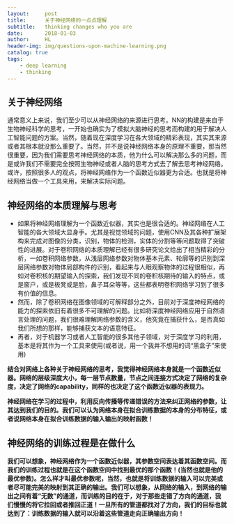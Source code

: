 ```yaml
---
layout:     post
title:      关于神经网络的一点点理解
subtitle:   thinking changes who you are
date:       2018-01-03
author:     HL
header-img: img/questions-upon-machine-learning.png
catalog: true
tags:
    - deep learning
    - thinking
---
```


## 关于神经网络
通常意义上来说，我们至少可以从神经网络的来源进行思考。NN的构建是来自于生物神经科学的思考，一开始也确实为了模拟大脑神经的思考而构建的用于解决人工智能问题的方案。当然，随着现在深度学习在各大领域的精彩表现，其实其来源或者其根本就没那么重要了。当然，并不是说神经网络本身的原理不重要，那当然很重要，因为我们需要思考神经网络的本质，他为什么可以解决那么多的问题，而是或许我们不需要完全按照生物神经或者人脑的思考方式去了解去思考神经网络。或许，按照很多人的观点，将神经网络作为一个函数近似器更为合适。也就是将神经网络当做一个工具来用，来解决实际问题。

## 神经网络的本质理解与思考
* 如果将神经网络理解为一个函数近似器，其实也是很合适的。神经网络在人工智能的各大领域大显身手。尤其是视觉领域的问题，使用CNN及其各种扩展架构来完成对图像的分类，识别，物体的检测，实体的分割等等问题取得了突破性的进展。对于卷积网络的本质理解已经有很多研究论文给出了相当精彩的分析，一如卷积网络参数，从浅层网络参数对物体基本元素、轮廓等的识别到深层网络参数对物体局部构件的识别，看起来与人眼观察物体的过程很相似，再如对卷积核的期望输入的探索，我们发现不同的卷积核期待的输入的特点，或是窗户，或是板凳或是脸，鼻子耳朵等等，这些都表明卷积网络学习到了很多有价值的信息。
* 然而，除了卷积网络在图像领域的可解释部分之外，目前对于深度神经网络的能力的探索依旧有着很多不可理解的问题。比如将深度神经网络应用于自然语言处理的问题，我们很难理解网络参数的含义，他究竟在捕获什么，是否真如我们所想的那样，能够捕获文本的语意特征。
* 再者，对于机器学习或者人工智能的很多其他子领域，对于深度学习的利用，基本是将其作为一个工具来使用(或者说，用一个我并不想用的词“黑盒子”来使用) 

<p><strong>
结合对网络上各种关于神经网络的思考，我觉得神经网络本身就是一个函数近似器。网络的层级深度大小，每一层节点数量，节点之间连接方式决定了网络的复杂度，决定了网络的capability，同样的也决定了这个函数近似器的表现力。
</strong></p>
<p><strong>
神经网络在学习的过程中，利用反向传播等传递错误的方法来纠正网络的参数，让其达到我们的目的。我们可以认为网络本身在拟合训练数据的本身的分布特征，或者说网络本身在拟合训练数据的输入输出的映射函数！
</strong></p>

## 神经网络的训练过程是在做什么
<p><strong>
我们可以想象，神经网络作为一个函数近似器，其参数空间表达着其函数空间。而我们的训练过程也就是在这个函数空间中找到最优的那个函数！(当然也就是他的最优参数)。怎么样才叫最优参数呢，当然，也就是将训练数据的输入可以完美或者尽可能完美的映射到其正确的输出。我们可以想象，从网络的输入，到网络的输出之间有着“无数”的通道，而训练的目的在于，对于那些走错了方向的通道，我们慢慢的将它拉回或者推回正道！一旦所有的管道都找对了方向，我们的目标也就达到了：训练数据的输入就可以沿着这些管道走向正确输出方向！
</strong></p>


